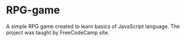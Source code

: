 # RPG-game
A simple RPG game created to learn basics of JavaScript language. The project was taught by FreeCodeCamp site.
